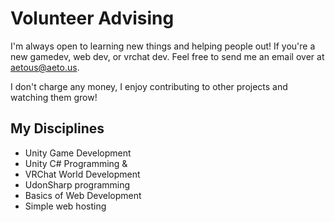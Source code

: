 # Volunteer Advising
I'm always open to learning new things and helping people out! If you're a new gamedev, web dev, or vrchat dev. Feel free to send me an email over at [aetous@aeto.us](mailto:aetous@aeto.us).

I don't charge any money, I enjoy contributing to other projects and watching them grow!

## My Disciplines 
 - Unity Game Development 
 - Unity C# Programming &
 - VRChat World Development
 - UdonSharp programming
 - Basics of Web Development
 - Simple web hosting
